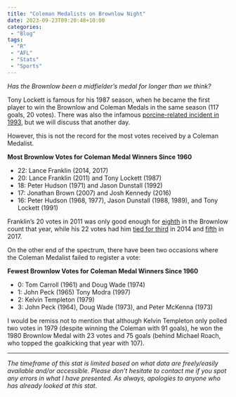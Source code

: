 ```yaml
---
title: "Coleman Medalists on Brownlow Night"
date: 2023-09-23T09:20:48+10:00
categories:
 - "Blog"
tags:
 - "R"
 - "AFL" 
 - "Stats"
 - "Sports"
---
```


*Has the Brownlow been a midfielder’s medal for longer than we think?*

<!--more-->

Tony Lockett is famous for his 1987 season, when he became the first player to win the Brownlow and Coleman Medals in the same season (117 goals, 20 votes). There was also the infamous [porcine-related incident in 1993](https://www.youtube.com/watch?v=csRJfAuF_FI), but we will discuss that another day.

However, this is not the record for the most votes received by a Coleman Medalist. 

**Most Brownlow Votes for Coleman Medal Winners Since 1960**
- 22: Lance Franklin (2014, 2017)
- 20: Lance Franklin (2011) and Tony Lockett (1987)
- 18: Peter Hudson (1971) and Jason Dunstall (1992)
- 17: Jonathan Brown (2007) and Josh Kennedy (2016)
- 16: Peter Hudson (1968, 1977), Jason Dunstall (1988, 1989), and Tony Lockett (1991)

Franklin’s 20 votes in 2011 was only good enough for [eighth](https://afltables.com/afl/brownlow/brownlow2011.html) in the Brownlow count that year, while his 22 votes had him [tied for third](https://afltables.com/afl/brownlow/brownlow2014.html) in 2014 and [fifth](https://afltables.com/afl/brownlow/brownlow2017.html) in 2017.

On the other end of the spectrum, there have been two occasions where the Coleman Medalist failed to register a vote:

**Fewest Brownlow Votes for Coleman Medal Winners Since 1960**
- 0: Tom Carroll (1961) and Doug Wade (1974)
- 1: John Peck (1965) Tony Modra (1997)
- 2: Kelvin Templeton (1979)
- 3: John Peck (1964), Doug Wade (1973), and Peter McKenna (1973)

I would be remiss not to mention that although Kelvin Templeton only polled two votes in 1979 (despite winning the Coleman with 91 goals), he won the 1980 Brownlow Medal with 23 votes and 75 goals (behind Michael Roach, who topped the goalkicking that year with 107).

--- 

*The timeframe of this stat is limited based on what data are freely/easily available and/or accessible. Please don’t hesitate to contact me if you spot any errors in what I have presented. As always, apologies to anyone who has already looked at this stat.*
